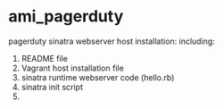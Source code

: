 ami_pagerduty
=============

pagerduty sinatra webserver host installation: including:

1)  README file
2)  Vagrant host installation file
3)  sinatra runtime webserver code (hello.rb)
4)  sinatra init script
5)  
